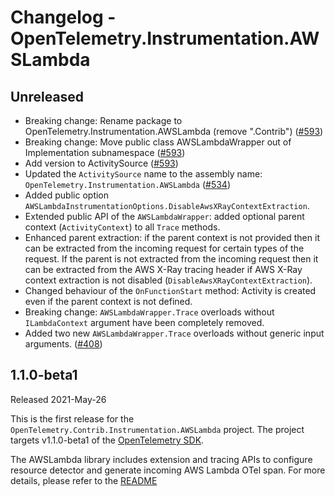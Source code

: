 # Changelog - OpenTelemetry.Instrumentation.AWSLambda

## Unreleased

* Breaking change: Rename package to OpenTelemetry.Instrumentation.AWSLambda
  (remove ".Contrib") ([#593](https://github.com/open-telemetry/opentelemetry-dotnet-contrib/pull/593))
* Breaking change: Move public class AWSLambdaWrapper out of Implementation subnamespace
  ([#593](https://github.com/open-telemetry/opentelemetry-dotnet-contrib/pull/593))
* Add version to ActivitySource ([#593](https://github.com/open-telemetry/opentelemetry-dotnet-contrib/pull/593))
* Updated the `ActivitySource` name to the assembly name:
  `OpenTelemetry.Instrumentation.AWSLambda`
  ([#534](https://github.com/open-telemetry/opentelemetry-dotnet-contrib/pull/534))
* Added public option `AWSLambdaInstrumentationOptions.DisableAwsXRayContextExtraction`.
* Extended public API of the `AWSLambdaWrapper`: added optional parent
  context (`ActivityContext`) to all `Trace` methods.
* Enhanced parent extraction: if the parent context is not provided
  then it can be extracted from the incoming request for certain types of the request.
  If the parent is not extracted from the incoming request then it can be extracted
  from the AWS X-Ray tracing header if AWS X-Ray context extraction
  is not disabled (`DisableAwsXRayContextExtraction`).
* Changed behaviour of the `OnFunctionStart` method: Activity is created even
  if the parent context is not defined.
* Breaking change: `AWSLambdaWrapper.Trace` overloads without `ILambdaContext` argument
  have been completely removed.
* Added two new `AWSLambdaWrapper.Trace` overloads without generic input arguments.
  ([#408](https://github.com/open-telemetry/opentelemetry-dotnet-contrib/pull/408))

## 1.1.0-beta1

Released 2021-May-26

This is the first release for the `OpenTelemetry.Contrib.Instrumentation.AWSLambda`
project. The project targets v1.1.0-beta1 of the [OpenTelemetry
SDK](https://www.nuget.org/packages/OpenTelemetry/).

The AWSLambda library includes extension and tracing APIs to configure resource detector
and generate incoming AWS Lambda OTel span. For more details, please refer to the
[README](https://github.com/open-telemetry/opentelemetry-dotnet-contrib/blob/Instrumentation.AWSLambda-1.1.0-beta1/src/OpenTelemetry.Contrib.Instrumentation.AWSLambda/README.md)
